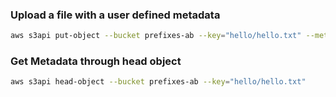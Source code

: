 ### Upload a file with a user defined metadata
```sh
aws s3api put-object --bucket prefixes-ab --key="hello/hello.txt" --metadata Planet=Mars
```

### Get Metadata through head object
```sh
aws s3api head-object --bucket prefixes-ab --key="hello/hello.txt"
```